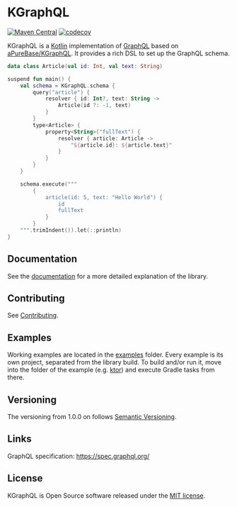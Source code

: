 # KGraphQL

[![Maven Central](https://img.shields.io/maven-central/v/de.stuebingerb/kgraphql.svg?label=Maven%20Central)](https://search.maven.org/search?q=g:%22de.stuebingerb%22%20AND%20a:%22kgraphql%22)
[![codecov](https://codecov.io/gh/stuebingerb/KGraphQL/graph/badge.svg)](https://codecov.io/gh/stuebingerb/KGraphQL)

KGraphQL is a [Kotlin](https://kotlinlang.org/) implementation of [GraphQL](http://graphql.org/) based
on [aPureBase/KGraphQL](https://github.com/aPureBase/KGraphQL). It provides a rich DSL to set up the GraphQL schema.

```kotlin
data class Article(val id: Int, val text: String)

suspend fun main() {
    val schema = KGraphQL.schema {
        query("article") {
            resolver { id: Int?, text: String ->
                Article(id ?: -1, text)
            }
        }
        type<Article> {
            property<String>("fullText") {
                resolver { article: Article ->
                    "${article.id}: ${article.text}"
                }
            }
        }
    }

    schema.execute("""
        {
            article(id: 5, text: "Hello World") {
                id
                fullText
            }
        }
    """.trimIndent()).let(::println)
}
```

## Documentation

See the [documentation](https://stuebingerb.github.io/KGraphQL/) for a more detailed explanation of the library.

## Contributing

See [Contributing](CONTRIBUTING.md).

## Examples

Working examples are located in the [examples](examples) folder. Every example is its own project, separated from the
library build. To build and/or run it, move into the folder of the example (e.g. [ktor](examples/ktor))
and execute Gradle tasks from there.

## Versioning

The versioning from 1.0.0 on follows [Semantic Versioning](http://semver.org/).

## Links

GraphQL specification: https://spec.graphql.org/

## License

KGraphQL is Open Source software released under the [MIT license](https://opensource.org/licenses/MIT).
